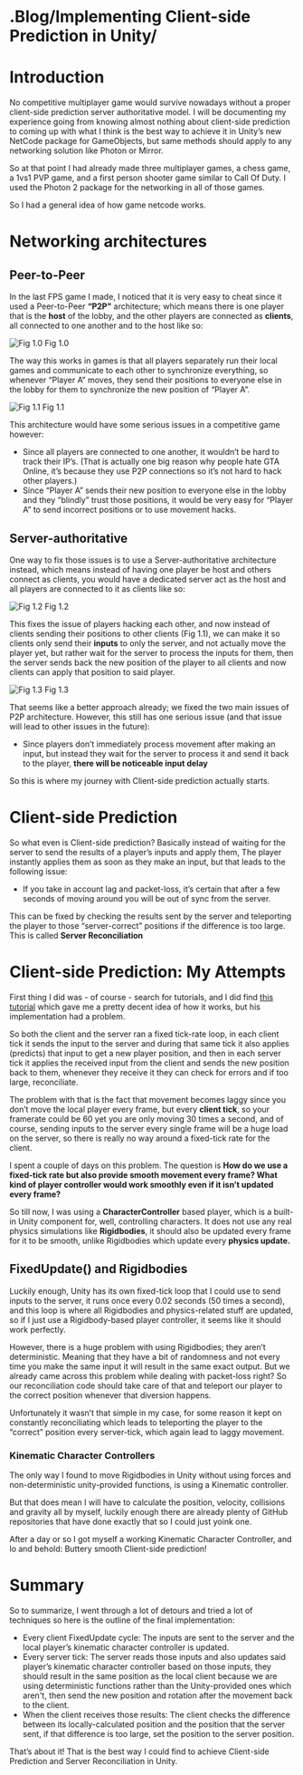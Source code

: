 <h1><span className="text-primary-dark">.</span>Blog<span className="text-primary-dark">/</span>Implementing Client-side Prediction in Unity<span className="text-primary-dark">/</span></h1>

# Introduction

No competitive multiplayer game would survive nowadays without a proper client-side prediction server authoritative model.
I will be documenting my experience going from knowing almost nothing about client-side prediction to coming up with what I think is the best way to achieve it in Unity’s new NetCode package for GameObjects, but same methods should apply to any networking solution like Photon or Mirror.

So at that point I had already made three multiplayer games, a chess game, a 1vs1 PVP game, and a first person shooter game similar to Call Of Duty. I used the Photon 2 package for the networking in all of those games.

So I had a general idea of how game netcode works.

# Networking architectures

## Peer-to-Peer
In the last FPS game I made, I noticed that it is very easy to cheat since it used a Peer-to-Peer **“P2P"** architecture; which means there is one player that is the **host** of the lobby, and the other players are connected as **clients**, all connected to one another and to the host like so:

![Fig 1.0](./images/client-side-prediction-3.png)
Fig 1.0

The way this works in games is that all players separately run their local games and communicate to each other to synchronize everything, so whenever “Player A” moves, they send their positions to everyone else in the lobby for them to synchronize the new position of “Player A”.

![Fig 1.1](./images/client-side-prediction-2.png)
Fig 1.1

This architecture would have some serious issues in a competitive game however: 

- Since all players are connected to one another, it wouldn’t be hard to track their IP’s. (That is actually one big reason why people hate GTA Online, it’s because they use P2P connections so it’s not hard to hack other players.)
- Since “Player A” sends their new position to everyone else in the lobby and they “blindly” trust those positions, it would be very easy for “Player A” to send incorrect positions or to use movement hacks.

## Server-authoritative
One way to fix those issues is to use a Server-authoritative architecture instead, which means instead of having one player be host and others connect as clients, you would have a dedicated server act as the host and all players are connected to it as clients like so:

![Fig 1.2](./images/client-side-prediction-1.png)
Fig 1.2

This fixes the issue of players hacking each other, and now instead of clients sending their positions to other clients (Fig 1.1), we can make it so clients only send their **inputs** to only the server, and not actually move the player yet, but rather wait for the server to process the inputs for them, then the server sends back the new position of the player to all clients and now clients can apply that position to said player.

![Fig 1.3](./images/client-side-prediction-4.png)
Fig 1.3

That seems like a better approach already; we fixed the two main issues of P2P architecture.
However, this still has one serious issue (and that issue will lead to other issues in the future):

- Since players don’t immediately process movement after making an input, but instead they wait for the server to process it and send it back to the player, **there will be noticeable input delay**

So this is where my journey with Client-side prediction actually starts.

# Client-side Prediction
So what even is Client-side prediction?
Basically instead of waiting for the server to send the results of a player’s inputs and apply them, The player instantly applies them as soon as they make an input, but that leads to the following issue:

- If you take in account lag and packet-loss, it’s certain that after a few seconds of moving around you will be out of sync from the server.

This can be fixed by checking the results sent by the server and teleporting the player to those “server-correct” positions if the difference is too large. This is called **Server Reconciliation**

# Client-side Prediction: My Attempts
First thing I did was - of course - search for tutorials, and I did find [this tutorial](https://youtu.be/TFLD9HWOc2k) which gave me a pretty decent idea of how it works, but his implementation had a problem.

So both the client and the server ran a fixed tick-rate loop, in each client tick it sends the input to the server and during that same tick it also applies (predicts) that input to get a new player position, and then in each server tick it applies the received input from the client and sends the new position back to them, whenever they receive it they can check for errors and if too large, reconciliate.

The problem with that is the fact that movement becomes laggy since you don’t move the local player every frame, but every **client tick**, so your framerate could be 60 yet you are only moving 30 times a second, and of course, sending inputs to the server every single frame will be a huge load on the server, so there is really no way around a fixed-tick rate for the client.

I spent a couple of days on this problem. The question is
**How do we use a fixed-tick rate but also provide smooth movement every frame? 
What kind of player controller would work smoothly even if it isn’t updated every frame?**

So till now, I was using a **CharacterController** based player, which is a built-in Unity component for, well, controlling characters. It does not use any real physics simulations like **Rigidbodies**, it should also be updated every frame for it to be smooth, unlike Rigidbodies which update every **physics update.**

## FixedUpdate() and Rigidbodies
Luckily enough, Unity has its own fixed-tick loop that I could use to send inputs to the server, it runs once every 0.02 seconds (50 times a second), and this loop is where all Rigidbodies and physics-related stuff are updated, so if I just use a Rigidbody-based player controller, it seems like it should work perfectly.

However, there is a huge problem with using Rigidbodies; they aren’t deterministic. Meaning that they have a bit of randomness and not every time you make the same input it will result in the same exact output.
But we already came across this problem while dealing with packet-loss right? So our reconciliation code should take care of that and teleport our player to the correct position whenever that diversion happens.

Unfortunately it wasn’t that simple in my case, for some reason it kept on constantly reconciliating which leads to teleporting the player to the “correct” position every server-tick, which again lead to laggy movement.

### Kinematic Character Controllers
The only way I found to move Rigidbodies in Unity without using forces and non-deterministic unity-provided functions, is using a Kinematic controller.

But that does mean I will have to calculate the position, velocity, collisions and gravity all by myself, luckily enough there are already plenty of GitHub repositories that have done exactly that so I could just yoink one.

After a day or so I got myself a working Kinematic Character Controller, and lo and behold: Buttery smooth Client-side prediction!


# Summary
So to summarize, I went through a lot of detours and tried a lot of techniques so here is the outline of the final implementation:

- Every client FixedUpdate cycle: The inputs are sent to the server and the local player’s kinematic character controller is updated. 
- Every server tick: The server reads those inputs and also updates said player’s kinematic character controller based on those inputs, they should result in the same position as the local client because we are using deterministic functions rather than the Unity-provided ones which aren't, then send the new position and rotation after the movement back to the client.
- When the client receives those results: The client checks the difference between its locally-calculated position and the position that the server sent, if that difference is too large, set the position to the server position.

That’s about it! That is the best way I could find to achieve Client-side Prediction and Server Reconciliation in Unity.